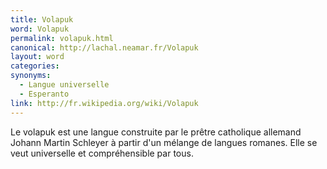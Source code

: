 ```yaml
---
title: Volapuk
word: Volapuk
permalink: volapuk.html
canonical: http://lachal.neamar.fr/Volapuk
layout: word
categories:
synonyms:
  - Langue universelle
  - Esperanto
link: http://fr.wikipedia.org/wiki/Volapuk
---
```


Le volapuk est une langue construite par le prêtre catholique allemand Johann Martin Schleyer à partir d'un mélange de langues romanes. Elle se veut universelle et compréhensible par tous.

